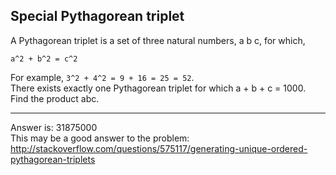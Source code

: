 Special Pythagorean triplet
----

A Pythagorean triplet is a set of three natural numbers, a  b  c, for which,  
```
a^2 + b^2 = c^2
```
For example, `3^2 + 4^2 = 9 + 16 = 25 = 52`.  
There exists exactly one Pythagorean triplet for which a + b + c = 1000.  
Find the product abc.

----


Answer is: 31875000  
This may be a good answer to the problem: http://stackoverflow.com/questions/575117/generating-unique-ordered-pythagorean-triplets
